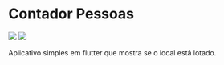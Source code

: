 # Contador Pessoas

![](https://img.shields.io/badge/-FLUTTER-blue)
![](https://img.shields.io/badge/-estudos-red)

Aplicativo simples em flutter que mostra se o local está lotado. 
